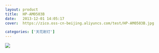 ```yaml
---
layout: product
title:  HP-AM0503B
date:   2013-12-01 14:05:17
cover:	https://zico.oss-cn-beijing.aliyuncs.com/test/HP-AM0503B.jpg

categories: ['天花射灯']
---
```


![](https://zico.oss-cn-beijing.aliyuncs.com/test/2afuc.png)